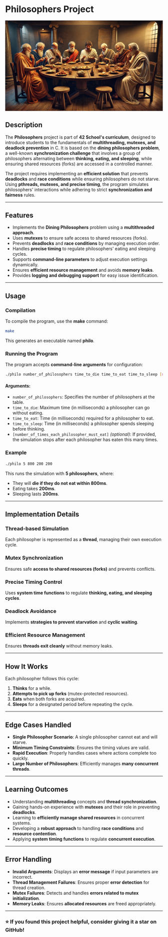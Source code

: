# Philosophers Project

![Philosophers](/philo.jpg)

## Description

The **Philosophers** project is part of **42 School's curriculum**, designed to introduce students to the fundamentals of **multithreading, mutexes, and deadlock prevention** in C. It is based on the **dining philosophers problem**, a well-known **synchronization challenge** that involves a group of philosophers alternating between **thinking, eating, and sleeping**, while ensuring shared resources (forks) are accessed in a controlled manner.

The project requires implementing an **efficient solution** that prevents **deadlocks** and **race conditions** while ensuring philosophers do not starve. Using **pthreads, mutexes, and precise timing**, the program simulates philosophers' interactions while adhering to strict **synchronization and fairness** rules.

---

## Features

- Implements the **Dining Philosophers** problem using a **multithreaded approach**.
- Uses **mutexes** to ensure safe access to shared resources (forks).
- Prevents **deadlocks** and **race conditions** by managing execution order.
- Handles **precise timing** to regulate philosophers' eating and sleeping cycles.
- Supports **command-line parameters** to adjust execution settings dynamically.
- Ensures **efficient resource management** and avoids **memory leaks**.
- Provides **logging and debugging support** for easy issue identification. 

---

## Usage

### Compilation

To compile the program, use the **make** command:

```sh
make
```

This generates an executable named **philo**.

### Running the Program

The program accepts **command-line arguments** for configuration:

```sh
./philo number_of_philosophers time_to_die time_to_eat time_to_sleep [number_of_times_each_philosopher_must_eat]
```

#### Arguments:

- `number_of_philosophers`: Specifies the number of philosophers at the table.
- `time_to_die`: Maximum time (in milliseconds) a philosopher can go without eating.
- `time_to_eat`: Time (in milliseconds) required for a philosopher to eat.
- `time_to_sleep`: Time (in milliseconds) a philosopher spends sleeping before thinking.
- `[number_of_times_each_philosopher_must_eat]` *(optional)*: If provided, the simulation stops after each philosopher has eaten this many times.

### Example

```sh
./philo 5 800 200 200
```

This runs the simulation with **5 philosophers**, where:

- They will **die if they do not eat within 800ms**.
- Eating takes **200ms**.
- Sleeping lasts **200ms**.

---

## Implementation Details

### Thread-based Simulation
Each philosopher is represented as a **thread**, managing their own execution cycle.

### Mutex Synchronization
Ensures safe **access to shared resources (forks)** and prevents conflicts.

### Precise Timing Control
Uses **system time functions** to regulate **thinking, eating, and sleeping cycles**.

### Deadlock Avoidance
Implements **strategies to prevent starvation** and **cyclic waiting**.

### Efficient Resource Management
Ensures **threads exit cleanly** without memory leaks.

---

## How It Works

Each philosopher follows this cycle:

1. **Thinks** for a while.
2. **Attempts to pick up forks** (mutex-protected resources).
3. **Eats** when both forks are acquired.
4. **Sleeps** for a designated period before repeating the cycle.

---

## Edge Cases Handled

- **Single Philosopher Scenario**: A single philosopher cannot eat and will starve.
- **Minimum Timing Constraints**: Ensures the timing values are valid.
- **Rapid Execution**: Properly handles cases where actions complete too quickly.
- **Large Number of Philosophers**: Efficiently manages **many concurrent threads**.

---

## Learning Outcomes

- Understanding **multithreading** concepts and **thread synchronization**.
- Gaining hands-on experience with **mutexes** and their role in preventing **deadlocks**.
- Learning to **efficiently manage shared resources** in concurrent systems.
- Developing a **robust approach** to handling **race conditions** and **resource contention**.
- Applying **system timing functions** to regulate **concurrent execution**.

---

## Error Handling

- **Invalid Arguments**: Displays an **error message** if input parameters are incorrect.
- **Thread Management Failures**: Ensures proper **error detection** for thread creation.
- **Mutex Failures**: Detects and handles **errors related to mutex initialization**.
- **Memory Leaks**: Ensures **allocated resources** are freed appropriately.


---

### ⭐ If you found this project helpful, consider giving it a star on GitHub!

